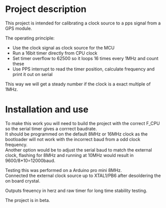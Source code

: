 # Project description

This project is intended for calibrating a clock source to a pps signal from a GPS module.

The operating principle:
* Use the clock signal as clock source for the MCU
* Run a 16bit timer directly from CPU clock
* Set timer overflow to 62500 so it loops 16 times every 1MHz and count these
* Use PPS interrupt to read the timer position, calculate frequency and print it out on serial

This way we will get a steady number if the clock is a exact multiple of 1MHz.<br>

# Installation and use

To make this work you will need to build the project with the correct F_CPU so the serial timer gives a corrrect baudrate.<br>
It should be programmed on the default 8MHz or 16MHz clock as the bootloader will not work with the incorrect baud from a odd clock frequency.<br>
Another option would be to adjust the serial baud to match the external clock, flashing for 8MHz and running at 10MHz would result in 9600/8*10=12000baud.

Testing this was performed on a Arduino pro mini 8MHz.<br>
Connected the external clock source up to XTAL1/PB6 after desoldering the on board crystal.

Outputs freuency in herz and raw timer for long time stability testing.

The project is in beta.